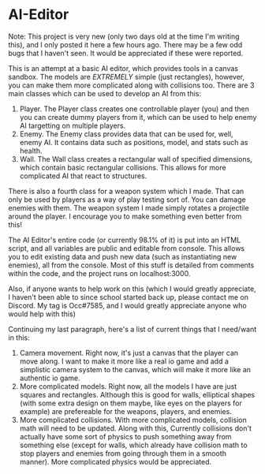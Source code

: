 # AI-Editor
Note: This project is very new (only two days old at the time I'm writing this), and I only posted it here a few hours ago. There may be a few odd bugs that I haven't seen. It would be appreciated if these were reported.

This is an attempt at a basic AI editor, which provides tools in a canvas sandbox. The models are *EXTREMELY* simple (just rectangles), however, you can make them more complicated 
along with collisions too. There are 3 main classes which can be used to develop an AI from this:
1. Player. The Player class creates one controllable player (you) and then you can create dummy players from it, which can be used to help enemy AI targetting on multiple players.
2. Enemy. The Enemy class provides data that can be used for, well, enemy AI. It contains data such as positions, model, and stats such as health. 
3. Wall. The Wall class creates a rectangular wall of specified dimensions, which contain basic rectangular collisions. This allows for more complicated AI that react to structures.

 There is also a fourth class for a weapon system which I made. That can only be used by players as a way of play testing sort of. You can damage enemies with them. The weapon system I made simply rotates a projectile around the player. I encourage you to make something even better from this!
 
 The AI Editor's entire code (or currently 98.1% of it) is put into an HTML script, and all variables are public and editable from console. 
This allows you to edit existing data and push new data (such as instantiating new enemies), all from the console.
Most of this stuff is detailed from comments within the code, and the project runs on localhost:3000.

 Also, if anyone wants to help work on this (which I would greatly appreciate, I haven't been able to since school started back up, please contact me on Discord. My tag is Occ#7585, and I would greatly appreciate anyone who would help with this)
 
 Continuing my last paragraph, here's a list of current things that I need/want in this:
 1. Camera movement. Right now, it's just a canvas that the player can move along. I want to make it more like a real io game and add a simplistic camera system to the canvas, which will make it more like an authentic io game.
 2. More complicated models. Right now, all the models I have are just squares and rectangles. Although this is good for walls, elliptical shapes (with some extra design on them maybe, like eyes on the players for example) are prefereable for the weapons, players, and enemies.
 3. More complicated collisions. With more complicated models, collision math will need to be updated. Along with this, Currently collisions don't actually have some sort of physics to push something away from something else (except for walls, which already have collision math to stop players and enemies from going through them in a smooth manner). More complicated physics would be appreciated.
 


